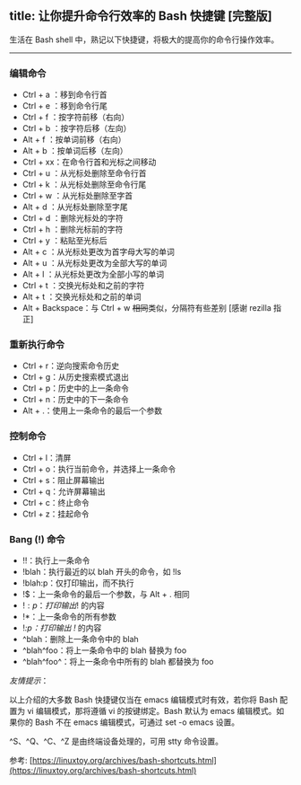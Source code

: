 
title:  让你提升命令行效率的 Bash 快捷键 [完整版]
---

生活在 Bash shell 中，熟记以下快捷键，将极大的提高你的命令行操作效率。

---

### 编辑命令

* Ctrl + a ：移到命令行首
* Ctrl + e ：移到命令行尾
* Ctrl + f ：按字符前移（右向）
* Ctrl + b ：按字符后移（左向）
* Alt + f ：按单词前移（右向）
* Alt + b ：按单词后移（左向）
* Ctrl + xx：在命令行首和光标之间移动
* Ctrl + u ：从光标处删除至命令行首
* Ctrl + k ：从光标处删除至命令行尾
* Ctrl + w ：从光标处删除至字首
* Alt + d ：从光标处删除至字尾
* Ctrl + d ：删除光标处的字符
* Ctrl + h ：删除光标前的字符
* Ctrl + y ：粘贴至光标后
* Alt + c ：从光标处更改为首字母大写的单词
* Alt + u ：从光标处更改为全部大写的单词
* Alt + l ：从光标处更改为全部小写的单词
* Ctrl + t ：交换光标处和之前的字符
* Alt + t ：交换光标处和之前的单词
* Alt + Backspace：与 Ctrl + w ~~相同~~类似，分隔符有些差别 [感谢 rezilla 指正]

### 重新执行命令

* Ctrl + r：逆向搜索命令历史
* Ctrl + g：从历史搜索模式退出
* Ctrl + p：历史中的上一条命令
* Ctrl + n：历史中的下一条命令
* Alt + .：使用上一条命令的最后一个参数


### 控制命令

* Ctrl + l：清屏
* Ctrl + o：执行当前命令，并选择上一条命令
* Ctrl + s：阻止屏幕输出
* Ctrl + q：允许屏幕输出
* Ctrl + c：终止命令
* Ctrl + z：挂起命令

### Bang (!) 命令

* !!：执行上一条命令
* !blah：执行最近的以 blah 开头的命令，如 !ls
* !blah:p：仅打印输出，而不执行
* !$：上一条命令的最后一个参数，与 Alt + . 相同
* !$:p：打印输出 !$ 的内容
* !*：上一条命令的所有参数
* !*:p：打印输出 !* 的内容
* ^blah：删除上一条命令中的 blah
* ^blah^foo：将上一条命令中的 blah 替换为 foo
* ^blah^foo^：将上一条命令中所有的 blah 都替换为 foo

_友情提示_：

以上介绍的大多数 Bash 快捷键仅当在 emacs 编辑模式时有效，若你将 Bash 配置为 vi 编辑模式，那将遵循 vi 的按键绑定。Bash 默认为 emacs 编辑模式。如果你的 Bash 不在 emacs 编辑模式，可通过 set -o emacs 设置。

^S、^Q、^C、^Z 是由终端设备处理的，可用 stty 命令设置。

参考:
[https://linuxtoy.org/archives/bash-shortcuts.html](https://linuxtoy.org/archives/bash-shortcuts.html)
